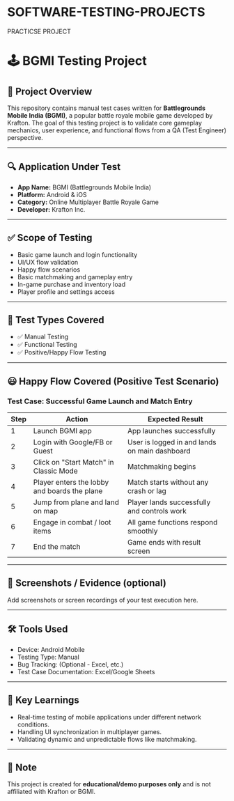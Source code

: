 # SOFTWARE-TESTING-PROJECTS
PRACTICSE PROJECT

# 🕹️ BGMI Testing Project

## 🎯 Project Overview
This repository contains manual test cases written for **Battlegrounds Mobile India (BGMI)**, a popular battle royale mobile game developed by Krafton. The goal of this testing project is to validate core gameplay mechanics, user experience, and functional flows from a QA (Test Engineer) perspective.

---

## 🔍 Application Under Test
- **App Name:** BGMI (Battlegrounds Mobile India)
- **Platform:** Android & iOS
- **Category:** Online Multiplayer Battle Royale Game
- **Developer:** Krafton Inc.

---

## ✅ Scope of Testing
- Basic game launch and login functionality
- UI/UX flow validation
- Happy flow scenarios
- Basic matchmaking and gameplay entry
- In-game purchase and inventory load
- Player profile and settings access

---

## 🧪 Test Types Covered
- ✅ Manual Testing
- ✅ Functional Testing
- ✅ Positive/Happy Flow Testing

---

## 😃 Happy Flow Covered (Positive Test Scenario)

### Test Case: Successful Game Launch and Match Entry

| Step | Action                                      | Expected Result                                 |
|------|---------------------------------------------|-------------------------------------------------|
| 1    | Launch BGMI app                             | App launches successfully                       |
| 2    | Login with Google/FB or Guest               | User is logged in and lands on main dashboard   |
| 3    | Click on "Start Match" in Classic Mode      | Matchmaking begins                              |
| 4    | Player enters the lobby and boards the plane| Match starts without any crash or lag           |
| 5    | Jump from plane and land on map             | Player lands successfully and controls work     |
| 6    | Engage in combat / loot items               | All game functions respond smoothly             |
| 7    | End the match                               | Game ends with result screen                    |

---

## 📸 Screenshots / Evidence (optional)
Add screenshots or screen recordings of your test execution here.

---

## 🛠️ Tools Used
- Device: Android Mobile
- Testing Type: Manual
- Bug Tracking: (Optional - Excel, etc.)
- Test Case Documentation: Excel/Google Sheets

---

## 🧠 Key Learnings
- Real-time testing of mobile applications under different network conditions.
- Handling UI synchronization in multiplayer games.
- Validating dynamic and unpredictable flows like matchmaking.

---

## 📌 Note
This project is created for **educational/demo purposes only** and is not affiliated with Krafton or BGMI.

